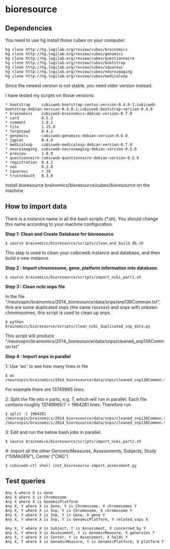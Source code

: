 bioresource
===========

Dependencies
------------

You need to use hg install those cubes on your computer:

```
hg clone http://hg.logilab.org/review/cubes/brainomics
hg clone http://hg.logilab.org/review/cubes/genomics
hg clone http://hg.logilab.org/review/cubes/questionnaire
hg clone http://hg.logilab.org/review/cubes/bootstrap
hg clone http://hg.logilab.org/review/cubes/squareui
hg clone http://hg.logilab.org/review/cubes/neuroimaging
hg clone http://hg.logilab.org/review/cubes/medicalexp
```

Since the newest version is not stable, you need older version instead.

I have tested my scripts on those versions:

```
* bootstrap     cubicweb-bootstrap-centos-version-0.4.0-1:cubicweb-bootstrap-debian-version-0.4.0-1:cubicweb-bootstrap-version-0.4.0
* brainomics    cubicweb-brainomics-debian-version-0.7.0
* card          0.5.3
* comment       1.9.1
* file          1.15.0
* forgotpwd     0.4.2
* genomics      cubicweb-genomics-debian-version-0.6.0
* jqplot        0.4.0
* medicalexp    cubicweb-medicalexp-debian-version-0.7.0
* neuroimaging  cubicweb-neuroimaging-debian-version-0.5.0
* preview       1.0.0
* questionnaire cubicweb-questionnaire-debian-version-0.5.0
* registration  0.4.2
* seo           0.2.0
* squareui      r 16
* trustedauth   0.3.0
```

Install bioresource brainomics/bioresource/cubes/bioresource on the machine.

How to import data
------------------

There is a instance name in all the bash scripts (*.sh). You should change this name according to your machine configuration.

__Step 1: Clean and Create Database for bioresource__

```
$ source brainomics/bioresource/scripts/clean_and_build_db.sh
```

This step is used to clean your cubicweb instance and database, and then build a new instance.

__Step 2 : Import chromosome, gene, platform information into database.__

```
$ source brainomics/bioresource/scripts/import_ncbi_part1.sh
```

__Step 3 : Clean ncbi snps file__

In the file "/neurospin/brainomics/2014_bioresource/data/snps/snp138Common.txt",
thre are some duplicated snps (the same rsxxxxx) and snps with unkown chromosomes,
this script is used to clean up snps. 

```
$ python brainomics/bioresource/scripts/clean_ncbi_duplicated_snp_data.py
```

This script will produce "/neurospin/brainomics/2014_bioresource/data/snps/cleaned_snp138Common.txt"

__Step 4 : Import snps in parallel__

1: Use 'wc' to see how many lines in file 

```
$ wc /neurospin/brainomics/2014_bioresource/data/snps/cleaned_snp138Common.txt
```

For example there are 13749965 lines.


2: Split the file into n parts, e.g. 7, which will run in parallel. Each file contains roughly 13749965/7 = 1964281 lines. Therefore run 


```
$ split -l 1964281 /neurospin/brainomics/2014_bioresource/data/snps/cleaned_snp138Common.txt /neurospin/brainomics/2014_bioresource/data/snps/cleaned_snp138Common.txt_part_
```


3: Edit and run the below bash jobs in parallel.


```
$ source brainomics/bioresource/scripts/import_ncbi_part2.sh
```


4: Import all the other GenomicMeasures, Assessments, Subjects, Study ("GIMAGEN"), Center ("CNG")


```
$ cubicweb-ctl shell inst_bioresource import_assessment.py
```


Test queries
------------

```
Any X where X is Gene
Any X where X is Chromosome
Any X where X is GenomicPlatform
Any X, Y where X is Gene, Y is Chromosome, X chromosomes Y
Any X, Y where X is Snp, Y is Chromosome, X chromosome Y
Any X, Y where X is Snp, Y is Gene, X gene Y
Any X, Y where X is Snp, Y is GenomicPlatform, Y related_snps X

Any X, Y where X is Subject, Y is Assessment, X concerned_by Y
Any X, Y where X is Assessment, Y is GenomicMeasure, X generates Y
Any X, Y where X is Center, Y is Assessment, X holds Y
Any X, Y where X is GenomicMeasure, Y is GenomicPlatform, X platform Y
```

